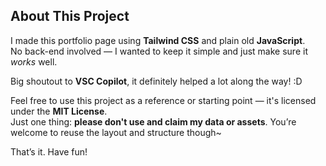 ## About This Project

I made this portfolio page using **Tailwind CSS** and plain old **JavaScript**.  
No back-end involved — I wanted to keep it simple and just make sure it *works* well.

Big shoutout to **VSC Copilot**, it definitely helped a lot along the way! :D

Feel free to use this project as a reference or starting point — it's licensed under the **MIT License**.  
Just one thing: **please don't use and claim my data or assets**. You’re welcome to reuse the layout and structure though~

That’s it. Have fun!
